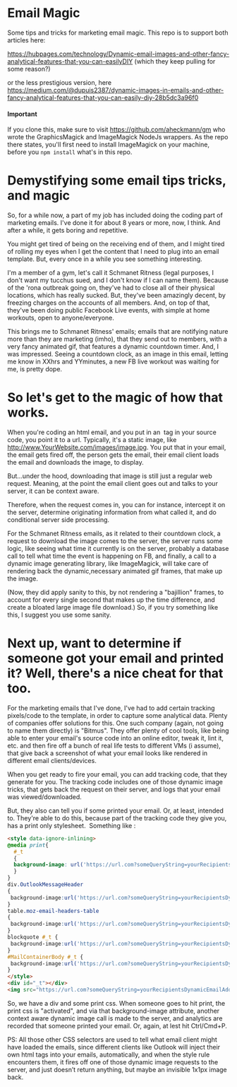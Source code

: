 # Email Magic
Some tips and tricks for marketing email magic. 
This repo is to support both articles here:

https://hubpages.com/technology/Dynamic-email-images-and-other-fancy-analytical-features-that-you-can-easilyDIY
(which they keep pulling for some reason?)

or the less prestigious version, here
https://medium.com/@dupuis2387/dynamic-images-in-emails-and-other-fancy-analytical-features-that-you-can-easily-diy-28b5dc3a96f0


#### Important
If you clone this, make sure to visit https://github.com/aheckmann/gm who wrote the GraphicsMagick and ImageMagick NodeJs wrappers. As the repo there states, you'll first need to install ImageMagick on your machine, before you `npm install` what's in this repo.




# Demystifying some email tips tricks, and magic 
So, for a while now, a part of my job has included doing the coding part of marketing emails. 
I've done it for about 8 years or more, now, I think. 
And after a while, it gets boring and repetitive. 

You might get tired of being on the receiving end of them, and I might tired of rolling my eyes when I get the content that I need to plug into an email template. But, every once in a while you see something interesting.

I'm a member of a gym, let's call it Schmanet Ritness (legal purposes, I don't want my tucchus sued, and I don't know if I can name them). Because of the 'rona outbreak going on, they've had to close all of their physical locations, which has really sucked. But, they've been amazingly decent, by freezing charges on the accounts of all members. And, on top of that, they've been doing public Facebook Live events, with simple at home workouts, open to anyone/everyone. 

This brings me to Schmanet Ritness' emails; emails that are notifying nature more than they are marketing (imho), that they send out to members, with a very fancy animated gif, that features a dynamic countdown timer. And, I was impressed. 
Seeing a countdown clock, as an image in this email, letting me know in XXhrs and YYminutes, a new FB live workout was waiting for me, is pretty dope.

# So let's get to the magic of how that works.

When you're coding an html email, and you put in an <img> tag in your source code, you point it to a url. 
Typically, it's a static image, like http://www.YourWebsite.com/images/image.jpg. 
You put that in your email, the email gets fired off, the person gets the email, their email client loads the email and downloads the image, to display. 

But…under the hood, downloading that image is still just a regular web request. 
Meaning, at the point the email client goes out and talks to your server, it can be context aware. 

Therefore, when the request comes in, you can for instance, intercept it on the server, determine originating information from what called it, and do conditional server side processing. 

For the  Schmanet Ritness emails, as it related to their countdown clock, a request to download the image comes to the server, the server runs some logic, like seeing what time it currently is on the server, probably a database call to tell what time the event is happening on FB, and finally, a call to a dynamic image generating library, like ImageMagick, will take care of rendering back the dynamic,necessary animated gif frames, that make up the image. 

(Now, they did apply sanity to this, by not rendering a "bajillion" frames, to account for every single second that makes up the time difference, and create a bloated large image file download.) So, if you try something like this, I suggest you use some sanity.

# Next up, want to determine if someone got your email and printed it? Well, there's a nice cheat for that too. 

For the marketing emails that I've done, I've had to add certain tracking pixels/code to the template, in order to capture some analytical data. 
Plenty of companies offer solutions for this. 
One such company (again, not going to name them directly) is "Bitmus". They offer plenty of cool tools, like being able to enter your email's source code into an online editor, tweak it, lint it, etc. and then fire off a bunch of real life tests to different VMs (i assume), that give back a screenshot of what your email looks like rendered in different email clients/devices. 

When you get ready to fire your email, you can add tracking code, that they generate for you. The tracking code includes one of those dynamic image tricks, that gets back the request on their server, and logs that your email was viewed/downloaded.

But, they also can tell you if some printed your email. Or, at least, intended to. They're able to do this, because part of the tracking code they give you, has a print only stylesheet. 
Something like :
```html
<style data-ignore-inlining>
@media print{ 
  #_t  
  { 
  background-image: url('https://url.com?someQueryString=yourRecipientsDynamicEmailAddressGoesHere');
  }
} 
div.OutlookMessageHeader 
{
 background-image:url('https://url.com?someQueryString=yourRecipientsDynamicEmailAddressGoesHere')
} 
table.moz-email-headers-table 
{
 background-image:url('https://url.com?someQueryString=yourRecipientsDynamicEmailAddressGoesHere')
} 
blockquote #_t {
 background-image:url('https://url.com?someQueryString=yourRecipientsDynamicEmailAddressGoesHere')
} 
#MailContainerBody #_t {
 background-image:url('https://url.com?someQueryString=yourRecipientsDynamicEmailAddressGoesHere')
}
</style>
<div id="_t"></div>
<img src="https://url.com?someQueryString=yourRecipientsDynamicEmailAddressGoesHere" width="1" height="1" border="0" />
```

So, we have a div and some print css. 
When someone goes to hit print, the print css is "activated", and via that background-image attribute, another context aware dynamic image call is made to the server, and analytics are recorded that someone printed your email. Or, again, at lest hit Ctrl/Cmd+P.

PS: All those other CSS selectors are used to tell what email client might have loaded the emails, 
since different clients like Outlook will inject their own html tags into your emails, 
automatically, and when the style rule encounters them, it fires off one of those 
dynamic image requests to the server, and just doesn&rsquo;t return anything, 
but maybe an invisible 1x1px image back.
